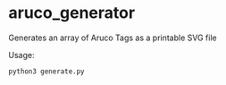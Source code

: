# aruco_generator
Generates an array of Aruco Tags as a printable SVG file

Usage:
```
python3 generate.py
```
